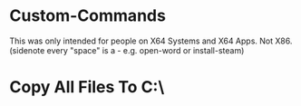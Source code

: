 # Custom-Commands
This was only intended for people on X64 Systems and X64 Apps.
Not X86.
(sidenote every "space" is a - e.g. open-word or install-steam)
# Copy All Files To C:\
